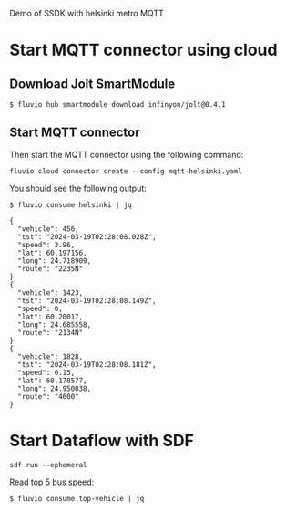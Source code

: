 Demo of SSDK with helsinki metro MQTT



# Start MQTT connector using cloud

## Download Jolt SmartModule

```
$ fluvio hub smartmodule download infinyon/jolt@0.4.1
```

## Start MQTT connector

Then start the MQTT connector using the following command:

```
fluvio cloud connector create --config mqtt-helsinki.yaml
```

You should see the following output:

```
$ fluvio consume helsinki | jq

{
  "vehicle": 456,
  "tst": "2024-03-19T02:28:08.028Z",
  "speed": 3.96,
  "lat": 60.197156,
  "long": 24.718909,
  "route": "2235N"
}
{
  "vehicle": 1423,
  "tst": "2024-03-19T02:28:08.149Z",
  "speed": 0,
  "lat": 60.20017,
  "long": 24.685558,
  "route": "2134N"
}
{
  "vehicle": 1828,
  "tst": "2024-03-19T02:28:08.181Z",
  "speed": 0.15,
  "lat": 60.178577,
  "long": 24.950038,
  "route": "4600"
}

```

# Start Dataflow with SDF

```
sdf run --ephemeral
```

Read top 5 bus speed:
```
$ fluvio consume top-vehicle | jq
```
